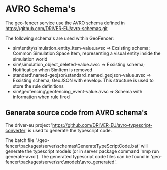 # AVRO Schema's

The geo-fencer service use the AVRO schema defined in https://github.com/DRIVER-EU/avro-schemas.git

The following schema's are used within GeoFencer:

* sim\entity\simulation_entity_item-value.avsc => Exsisting schema; Common Simulation Space Item, representing a visual entity inside the simulation world
* sim\simulation_object_deleted-value.avsc => Exsisting schema; Notification when SimItem is removed
* standard\named-geojson\standard_named_geojson-value.avsc => Exsisting schema; GeoJSON with envelop. This structure is used to store the rule definitions 
* sim\geofencing\geofencing_event-value.avsc => Schema with information when rule fired

## Generate source code from AVRO schema's

The driver-eu project 'https://github.com/DRIVER-EU/avro-typescript-converter' is used to generate the typescript code. 

The batch file '.\geo-fencer\packages\server\schemas\GenerateTypeScriptCode.bat' will generate the typescript models (or in server package command 'nmp run generate-avro'). The generated typescript code files can be found in 'geo-fencer\packages\server\src\models\avro_generated'.





